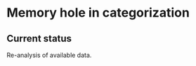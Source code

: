 Memory hole in categorization
=============================

Current status
--------------
Re-analysis of available data.
